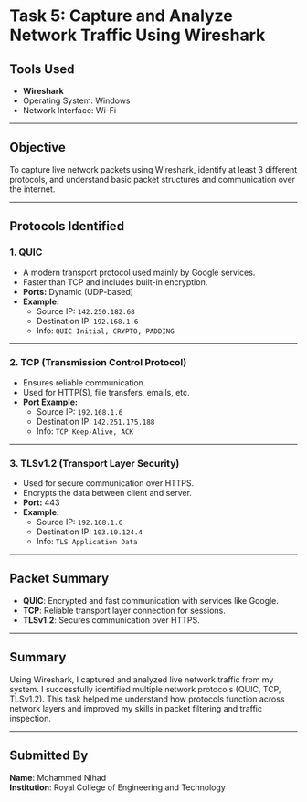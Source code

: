 #  Task 5: Capture and Analyze Network Traffic Using Wireshark

##  Tools Used
- **Wireshark**
- Operating System: Windows
- Network Interface: Wi-Fi

---

##  Objective
To capture live network packets using Wireshark, identify at least 3 different protocols, and understand basic packet structures and communication over the internet.

---

##  Protocols Identified

### 1. **QUIC**
- A modern transport protocol used mainly by Google services.
- Faster than TCP and includes built-in encryption.
- **Ports:** Dynamic (UDP-based)
- **Example:**  
  - Source IP: `142.250.182.68`  
  - Destination IP: `192.168.1.6`  
  - Info: `QUIC Initial, CRYPTO, PADDING`

---

### 2. **TCP (Transmission Control Protocol)**
- Ensures reliable communication.
- Used for HTTP(S), file transfers, emails, etc.
- **Port Example:**  
  - Source IP: `192.168.1.6`  
  - Destination IP: `142.251.175.188`  
  - Info: `TCP Keep-Alive, ACK`

---

### 3. **TLSv1.2 (Transport Layer Security)**
- Used for secure communication over HTTPS.
- Encrypts the data between client and server.
- **Port:** 443
- **Example:**  
  - Source IP: `192.168.1.6`  
  - Destination IP: `103.10.124.4`  
  - Info: `TLS Application Data`

---

##  Packet Summary

- **QUIC**: Encrypted and fast communication with services like Google.
- **TCP**: Reliable transport layer connection for sessions.
- **TLSv1.2**: Secures communication over HTTPS.

---

##  Summary
Using Wireshark, I captured and analyzed live network traffic from my system. I successfully identified multiple network protocols (QUIC, TCP, TLSv1.2). This task helped me understand how protocols function across network layers and improved my skills in packet filtering and traffic inspection.

---

##  Submitted By
**Name**: Mohammed Nihad  
**Institution**: Royal College of Engineering and Technology
